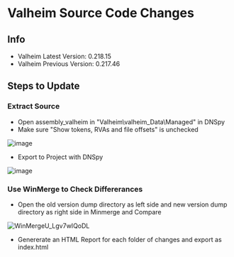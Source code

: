 # Valheim Source Code Changes

## Info
- Valheim Latest Version: 0.218.15
- Valheim Previous Version: 0.217.46

## Steps to Update
### Extract Source
- Open assembly_valheim in "Valheim\valheim_Data\Managed" in DNSpy
- Make sure "Show tokens, RVAs and file offsets" is unchecked
  
![image](https://github.com/HSValhiem/Valheim-Sourcecode-Changes/assets/18600015/73f23140-a317-4b83-b29c-0fa5f968d842)

- Export to Project with DNSpy
  
![image](https://github.com/HSValhiem/Valheim-Sourcecode-Changes/assets/18600015/28304d8b-9c0e-4f2c-97fa-817a0fb2ad21)

### Use WinMerge to Check Differerances
- Open the old version dump directory as left side and new version dump directory as right side in Minmerge and Compare

![WinMergeU_Lgv7wIQoDL](https://github.com/HSValhiem/Valheim-Sourcecode-Changes/assets/18600015/d3fe3cc1-8197-4d63-b9bb-a742a29b4e39)

- Genererate an HTML Report for each folder of changes and export as index.html
